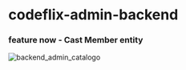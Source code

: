 # codeflix-admin-backend

### feature now - Cast Member entity


![backend_admin_catalogo](https://github.com/user-attachments/assets/91128c92-ac6f-4af1-8f72-e55f687b82a4)

